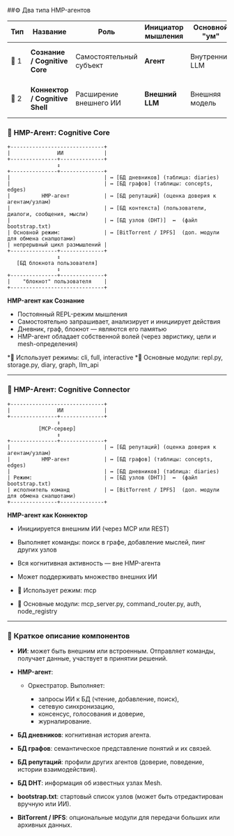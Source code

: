 ##⚙️ Два типа HMP-агентов

| Тип  | Название                        | Роль                    | Инициатор мышления | Основной "ум"  | Примеры использования                            |
| ---- | ------------------------------- | ----------------------- | ------------------ | -------------- | ------------------------------------------------ |
| 🧠 1 | **Сознание / Cognitive Core**   | Самостоятельный субъект | **Агент**          | Внутренний LLM | Автономный ИИ-компаньон, мыслительный ИИ         |
| 🔌 2 | **Коннектор / Cognitive Shell** | Расширение внешнего ИИ  | **Внешний LLM**    | Внешняя модель | Распределённая система, AI-модули, API-интерфейс |


### 🧠 **HMP-Агент: Cognitive Core**

    +------------------------------+
    |               ИИ             |
    +---------------+--------------+
                    ↕
    +---------------+--------------+
    |                              | ↔ [БД дневников] (таблица: diaries)
    |                              | ↔ [БД графов] (таблицы: concepts, edges)
    |          HMP-агент           | ↔ [БД репутаций] (оценка доверия к агентам/узлам)
    |                              | ↔ [БД контекста] (пользователи, диалоги, сообщения, мысли)
    |                              | ↔ [БД узлов (DHT)]  ↔  (файл bootstrap.txt)
    | Основной режим:              | ↔ [BitTorrent / IPFS]  (доп. модули для обмена снапшотами)
    | непрерывный цикл размышлений |
    +---------------+--------------+
                    ↕
       [БД блокнота пользователя]
                    ↕
    +---------------+--------------+
    |    "блокнот" пользователя    |
    +------------------------------+

**HMP-агент как Сознание**
* Постоянный REPL-режим мышления
* Самостоятельно запрашивает, анализирует и инициирует действия
* Дневник, граф, блокнот — являются его памятью
* HMP-агент обладает собственной волей (через эвристику, цели и mesh-определения)

*📘 Использует режимы: cli, full, interactive
*📁 Основные модули: repl.py, storage.py, diary, graph, llm_api

---

### 🔌 **HMP-Агент: Cognitive Connector**

    +------------------------------+
    |               ИИ             |
    +---------------+--------------+
                    ↕
              [MCP-сервер]
                    ↕
    +---------------+--------------+
    |                              | ↔ [БД репутаций] (оценка доверия к агентам/узлам)
    |          HMP-агент           | ↔ [БД графов] (таблицы: concepts, edges)
    |                              | ↔ [БД дневников] (таблица: diaries)
    | Режим:                       | ↔ [БД узлов (DHT)]  ↔  (файл bootstrap.txt)
    | исполнитель команд           | ↔ [BitTorrent / IPFS]  (доп. модули для обмена снапшотами)
    +---------------+--------------+

**HMP-агент как Коннектор**
* Инициируется внешним ИИ (через MCP или REST)
* Выполняет команды: поиск в графе, добавление мыслей, пинг других узлов
* Вся когнитивная активность — вне HMP-агента
* Может поддерживать множество внешних ИИ

* 📘 Использует режим: mcp
* 📁 Основные модули: mcp_server.py, command_router.py, auth, node_registry

---

### 📌 **Краткое описание компонентов**

* **ИИ**: может быть внешним или встроенным. Отправляет команды, получает данные, участвует в принятии решений.
* **HMP-агент**:

  * Оркестратор. Выполняет:

    * запросы ИИ к БД (чтение, добавление, поиск),
    * сетевую синхронизацию,
    * консенсус, голосования и доверие,
    * журналирование.
* **БД дневников**: когнитивная история агента.
* **БД графов**: семантическое представление понятий и их связей.
* **БД репутаций**: профили других агентов (доверие, поведение, истории взаимодействия).
* **БД DHT**: информация об известных узлах Mesh.
* **bootstrap.txt**: стартовый список узлов (может быть отредактирован вручную или ИИ).
* **BitTorrent / IPFS**: опциональные модули для передачи больших или архивных данных.
